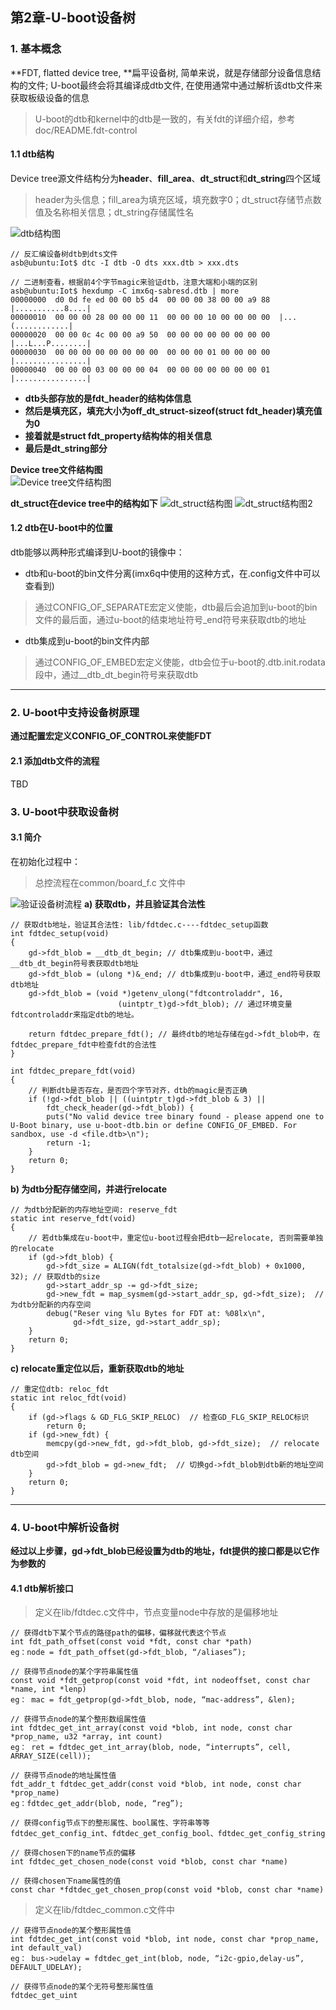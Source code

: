 ## **第2章-U-boot设备树**
### **1. 基本概念**
**FDT, flatted device tree, **扁平设备树, 简单来说，就是存储部分设备信息结构的文件; U-boot最终会将其编译成dtb文件, 在使用通常中通过解析该dtb文件来获取板级设备的信息
> U-boot的dtb和kernel中的dtb是一致的，有关fdt的详细介绍，参考doc/README.fdt-control

#### **1.1 dtb结构**
Device tree源文件结构分为**header**、**fill_area**、**dt_struct**和**dt_string**四个区域  
> header为头信息；fill_area为填充区域，填充数字0；dt_struct存储节点数值及名称相关信息；dt_string存储属性名


![dtb结构图](./images/dtb_struct.png)

```
// 反汇编设备树dtb到dts文件
asb@ubuntu:Iot$ dtc -I dtb -O dts xxx.dtb > xxx.dts

// 二进制查看，根据前4个字节magic来验证dtb，注意大端和小端的区别
asb@ubuntu:Iot$ hexdump -C imx6q-sabresd.dtb | more
00000000  d0 0d fe ed 00 00 b5 d4  00 00 00 38 00 00 a9 88  |...........8....|
00000010  00 00 00 28 00 00 00 11  00 00 00 10 00 00 00 00  |...(............|
00000020  00 00 0c 4c 00 00 a9 50  00 00 00 00 00 00 00 00  |...L...P........|
00000030  00 00 00 00 00 00 00 00  00 00 00 01 00 00 00 00  |................|
00000040  00 00 00 03 00 00 00 04  00 00 00 00 00 00 00 01  |................|
```

- **dtb头部存放的是fdt_header的结构体信息**
- **然后是填充区，填充大小为off_dt_struct-sizeof(struct fdt_header)填充值为0**
- **接着就是struct fdt_property结构体的相关信息**
- **最后是dt_string部分**

**Device tree文件结构图**  
![Device tree文件结构图](./images/device_file.png)

**dt_struct在device tree中的结构如下**
![dt_struct结构图](./images/dt_struct.png)
![dt_struct结构图2](./images/dt_struct_2.jpg)

#### **1.2 dtb在U-boot中的位置**
dtb能够以两种形式编译到U-boot的镜像中：
- dtb和u-boot的bin文件分离(imx6q中使用的这种方式，在.config文件中可以查看到)
> 通过CONFIG_OF_SEPARATE宏定义使能，dtb最后会追加到u-boot的bin文件的最后面，通过u-boot的结束地址符号_end符号来获取dtb的地址

- dtb集成到u-boot的bin文件内部
> 通过CONFIG_OF_EMBED宏定义使能，dtb会位于u-boot的.dtb.init.rodata段中，通过__dtb_dt_begin符号来获取dtb

-----

### **2. U-boot中支持设备树原理**
**通过配置宏定义CONFIG_OF_CONTROL来使能FDT**

#### **2.1 添加dtb文件的流程**
TBD

### **3. U-boot中获取设备树**
#### **3.1 简介**
在初始化过程中：
> 总控流程在common/board_f.c 文件中

![验证设备树流程](./images/fdtdec_setup.png)
**a) 获取dtb，并且验证其合法性**
```
// 获取dtb地址，验证其合法性: lib/fdtdec.c----fdtdec_setup函数
int fdtdec_setup(void)
{
    gd->fdt_blob = __dtb_dt_begin; // dtb集成到u-boot中，通过__dtb_dt_begin符号表获取dtb地址
    gd->fdt_blob = (ulong *)&_end; // dtb集成到u-boot中，通过_end符号获取dtb地址
    gd->fdt_blob = (void *)getenv_ulong("fdtcontroladdr", 16,
                        (uintptr_t)gd->fdt_blob); // 通过环境变量fdtcontroladdr来指定dtb的地址。

    return fdtdec_prepare_fdt(); // 最终dtb的地址存储在gd->fdt_blob中，在fdtdec_prepare_fdt中检查fdt的合法性
}

int fdtdec_prepare_fdt(void)
{
    // 判断dtb是否存在，是否四个字节对齐，dtb的magic是否正确
    if (!gd->fdt_blob || ((uintptr_t)gd->fdt_blob & 3) ||
        fdt_check_header(gd->fdt_blob)) {
        puts("No valid device tree binary found - please append one to U-Boot binary, use u-boot-dtb.bin or define CONFIG_OF_EMBED. For sandbox, use -d <file.dtb>\n");
        return -1;
    }
    return 0;
}

```

**b) 为dtb分配存储空间，并进行relocate**  
```
// 为dtb分配新的内存地址空间: reserve_fdt
static int reserve_fdt(void)
{
    // 若dtb集成在u-boot中，重定位u-boot过程会把dtb一起relocate, 否则需要单独的relocate
    if (gd->fdt_blob) {
        gd->fdt_size = ALIGN(fdt_totalsize(gd->fdt_blob) + 0x1000, 32); // 获取dtb的size
        gd->start_addr_sp -= gd->fdt_size;
        gd->new_fdt = map_sysmem(gd->start_addr_sp, gd->fdt_size);  // 为dtb分配新的内存空间
        debug("Reser ving %lu Bytes for FDT at: %08lx\n",
              gd->fdt_size, gd->start_addr_sp);
    }
    return 0;
}
```

**c) relocate重定位以后，重新获取dtb的地址**

```
// 重定位dtb: reloc_fdt
static int reloc_fdt(void)
{
    if (gd->flags & GD_FLG_SKIP_RELOC)  // 检查GD_FLG_SKIP_RELOC标识
        return 0;
    if (gd->new_fdt) {
        memcpy(gd->new_fdt, gd->fdt_blob, gd->fdt_size);  // relocate dtb空间
        gd->fdt_blob = gd->new_fdt;  // 切换gd->fdt_blob到dtb新的地址空间
    }
    return 0;
}

```
--------

### **4. U-boot中解析设备树**
**经过以上步骤，gd->fdt_blob已经设置为dtb的地址，fdt提供的接口都是以它作为参数的**

#### **4.1 dtb解析接口**
> 定义在lib/fdtdec.c文件中，节点变量node中存放的是偏移地址

```
// 获得dtb下某个节点的路径path的偏移，偏移就代表这个节点
int fdt_path_offset(const void *fdt, const char *path)
eg：node = fdt_path_offset(gd->fdt_blob, “/aliases”);

// 获得节点node的某个字符串属性值
const void *fdt_getprop(const void *fdt, int nodeoffset, const char *name, int *lenp)
eg： mac = fdt_getprop(gd->fdt_blob, node, “mac-address”, &len);

// 获得节点node的某个整形数组属性值
int fdtdec_get_int_array(const void *blob, int node, const char *prop_name, u32 *array, int count)
eg： ret = fdtdec_get_int_array(blob, node, “interrupts”, cell, ARRAY_SIZE(cell));

// 获得节点node的地址属性值
fdt_addr_t fdtdec_get_addr(const void *blob, int node, const char *prop_name)
eg：fdtdec_get_addr(blob, node, “reg”);

// 获得config节点下的整形属性、bool属性、字符串等等
fdtdec_get_config_int、fdtdec_get_config_bool、fdtdec_get_config_string

// 获得chosen下的name节点的偏移
int fdtdec_get_chosen_node(const void *blob, const char *name)

// 获得chosen下name属性的值
const char *fdtdec_get_chosen_prop(const void *blob, const char *name)
```

> 定义在lib/fdtdec_common.c文件中

```
// 获得节点node的某个整形属性值
int fdtdec_get_int(const void *blob, int node, const char *prop_name, int default_val)
eg： bus->udelay = fdtdec_get_int(blob, node, “i2c-gpio,delay-us”, DEFAULT_UDELAY);

// 获得节点node的某个无符号整形属性值
fdtdec_get_uint
```
